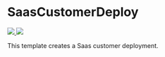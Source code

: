 # SaasCustomerDeploy

<a href="https://azuredeploy.net/?repository=https://github.com/djpericsson/SaasCustomerDeploy" target="_blank">
    <img src="http://azuredeploy.net/deploybutton.png"/>
</a>

<a href="http://armviz.io/#/?load=https%3A%2F%2Fraw.githubusercontent.com%2Fdjpericsson%2FSaasCustomerDeploy%2Fmaster%2Fazuredeploy.json" target="_blank">
    <img src="http://armviz.io/visualizebutton.png"/>
</a>

This template creates a Saas customer deployment.
